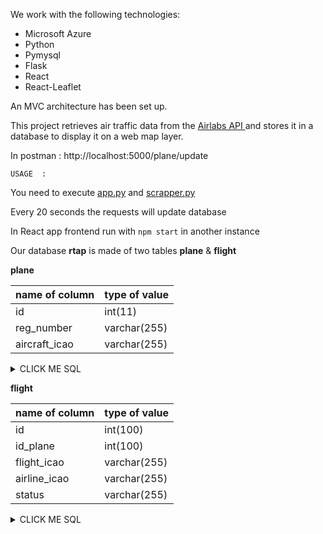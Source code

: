 We work with the following technologies:

- Microsoft Azure
- Python
- Pymysql
- Flask
- React
- React-Leaflet

An MVC architecture has been set up.


This project retrieves air traffic data from the [Airlabs API ](https://airlabs.co/) and stores it in a database to display it on a web map layer. 


In postman : 
http://localhost:5000/plane/update

```USAGE  :```

You need to execute [app.py](https://github.com/FLOKITOTO/RTF/blob/master/MVC/src/app.py) and [scrapper.py](https://github.com/FLOKITOTO/RTF/blob/master/MVC/src/scrapper.py)

Every 20 seconds the requests will update database

In React app frontend run with ```npm start``` in another instance

Our database **rtap** is made of two tables **plane** & **flight**

**plane**

| name of column | type of value |
| --- | --- |
| id  | int(11) |
| reg_number  | varchar(255) |
| aircraft_icao | varchar(255) |
<details><summary>CLICK ME SQL</summary>
<p>

#### plane

    ```sql
    CREATE TABLE plane 
    (
     id int(100) PRIMARY KEY NOT NULL AUTO_INCREMENT,
    reg_number VARCHAR(255),
    aircraft_icao VARCHAR(255) 
    )
    ```

</p>
</details>


**flight**

| name of column | type of value |
| --- | --- |
| id  | int(100) |
| id_plane  | int(100) |
| flight_icao | varchar(255) |
| airline_icao | varchar(255) |
| status | varchar(255) |

<details><summary>CLICK ME SQL</summary>
<p>

#### flight

    ```sql
    CREATE TABLE flight
    (
        id int(100) PRIMARY KEY NOT NULL AUTO_INCREMENT,
        id_plane int(100) FOREIGN KEY REFERENCES plane(id),
        flight_icao VARCHAR(255),
        airline_icao  VARCHAR(255),
        status VARCHAR(255)
    )
    ```

</p>
</details>


